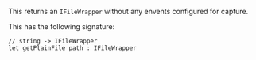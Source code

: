 <!--bl
    (filemeta
        (title "Get Plain File")
    )
/bl-->
This returns an `IFileWrapper` without any envents configured for capture.

This has the following signature:

```f#
// string -> IFileWrapper
let getPlainFile path : IFileWrapper
```